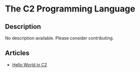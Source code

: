 # The C2 Programming Language

## Description

No description available. Please consider contributing.

## Articles

- [Hello World in C2](https://sampleprograms.io/projects/hello-world/c2)